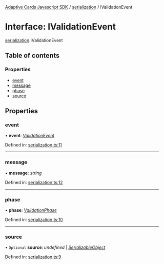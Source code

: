[Adaptive Cards Javascript SDK](../README.md) / [serialization](../modules/serialization.md) / IValidationEvent

# Interface: IValidationEvent

[serialization](../modules/serialization.md).IValidationEvent

## Table of contents

### Properties

- [event](serialization.ivalidationevent.md#event)
- [message](serialization.ivalidationevent.md#message)
- [phase](serialization.ivalidationevent.md#phase)
- [source](serialization.ivalidationevent.md#source)

## Properties

### event

• **event**: [*ValidationEvent*](../enums/enums.validationevent.md)

Defined in: [serialization.ts:11](https://github.com/microsoft/AdaptiveCards/blob/0938a1f10/source/nodejs/adaptivecards/src/serialization.ts#L11)

___

### message

• **message**: *string*

Defined in: [serialization.ts:12](https://github.com/microsoft/AdaptiveCards/blob/0938a1f10/source/nodejs/adaptivecards/src/serialization.ts#L12)

___

### phase

• **phase**: [*ValidationPhase*](../enums/enums.validationphase.md)

Defined in: [serialization.ts:10](https://github.com/microsoft/AdaptiveCards/blob/0938a1f10/source/nodejs/adaptivecards/src/serialization.ts#L10)

___

### source

• `Optional` **source**: *undefined* \| [*SerializableObject*](../classes/serialization.serializableobject.md)

Defined in: [serialization.ts:9](https://github.com/microsoft/AdaptiveCards/blob/0938a1f10/source/nodejs/adaptivecards/src/serialization.ts#L9)

